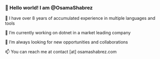 ### 👋 Hello world! I am @OsamaShabrez

🌱 I have over 8 years of accumulated experience in multiple languages and tools

🔭 I’m currently working on dotnet in a market leading company

👯 I’m always looking for new opportunities and collaborations 

📫 You can reach me at contact [at] osamashabrez.com

<!--
**OsamaShabrez/OsamaShabrez** is a ✨ _special_ ✨ repository because its `README.md` (this file) appears on your GitHub profile.

Here are some ideas to get you started:

-->

